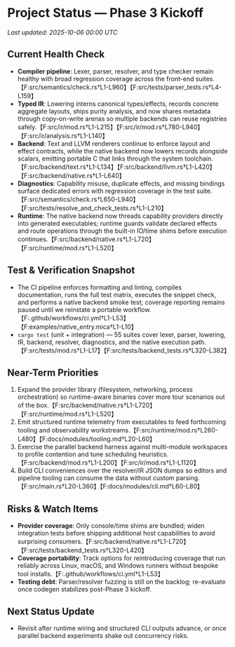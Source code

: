 # Project Status — Phase 3 Kickoff

_Last updated: 2025-10-06 00:00 UTC_

## Current Health Check
- **Compiler pipeline**: Lexer, parser, resolver, and type checker remain healthy with broad regression coverage across the front-end suites.【F:src/semantics/check.rs†L1-L960】【F:src/tests/parser_tests.rs†L4-L159】
- **Typed IR**: Lowering interns canonical types/effects, records concrete aggregate layouts, ships purity analysis, and now shares metadata through copy-on-write arenas so multiple backends can reuse registries safely.【F:src/ir/mod.rs†L1-L215】【F:src/ir/mod.rs†L780-L940】【F:src/ir/analysis.rs†L1-L140】
- **Backend**: Text and LLVM renderers continue to enforce layout and effect contracts, while the native backend now lowers records alongside scalars, emitting portable C that links through the system toolchain.【F:src/backend/text.rs†L1-L134】【F:src/backend/llvm.rs†L1-L420】【F:src/backend/native.rs†L1-L640】
- **Diagnostics**: Capability misuse, duplicate effects, and missing bindings surface dedicated errors with regression coverage in the test suite.【F:src/semantics/check.rs†L650-L940】【F:src/tests/resolve_and_check_tests.rs†L1-L210】
- **Runtime**: The native backend now threads capability providers directly into generated executables; runtime guards validate declared effects and route operations through the built-in IO/time shims before execution continues.【F:src/backend/native.rs†L1-L720】【F:src/runtime/mod.rs†L1-L520】

## Test & Verification Snapshot
- The CI pipeline enforces formatting and linting, compiles documentation, runs the full test matrix, executes the snippet check, and performs a native backend smoke test; coverage reporting remains paused until we reinstate a portable workflow.【F:.github/workflows/ci.yml†L1-L53】【F:examples/native_entry.mica†L1-L10】
- `cargo test` (unit + integration) — 55 suites cover lexer, parser, lowering, IR, backend, resolver, diagnostics, and the native execution path.【F:src/tests/mod.rs†L1-L17】【F:src/tests/backend_tests.rs†L320-L382】

## Near-Term Priorities
1. Expand the provider library (filesystem, networking, process orchestration) so runtime-aware binaries cover more tour scenarios out of the box.【F:src/backend/native.rs†L1-L720】【F:src/runtime/mod.rs†L1-L520】
2. Emit structured runtime telemetry from executables to feed forthcoming tooling and observability workstreams.【F:src/runtime/mod.rs†L260-L480】【F:docs/modules/tooling.md†L20-L60】
3. Exercise the parallel backend harness against multi-module workspaces to profile contention and tune scheduling heuristics.【F:src/backend/mod.rs†L1-L200】【F:src/ir/mod.rs†L1-L1120】
4. Build CLI conveniences over the resolver/IR JSON dumps so editors and pipeline tooling can consume the data without custom parsing.【F:src/main.rs†L20-L360】【F:docs/modules/cli.md†L60-L80】

## Risks & Watch Items
- **Provider coverage**: Only console/time shims are bundled; widen integration tests before shipping additional host capabilities to avoid surprising consumers.【F:src/backend/native.rs†L1-L720】【F:src/tests/backend_tests.rs†L320-L420】
- **Coverage portability**: Track options for reintroducing coverage that run reliably across Linux, macOS, and Windows runners without bespoke tool installs.【F:.github/workflows/ci.yml†L1-L53】
- **Testing debt**: Parser/resolver fuzzing is still on the backlog; re-evaluate once codegen stabilizes post-Phase 3 kickoff.

## Next Status Update
- Revisit after runtime wiring and structured CLI outputs advance, or once parallel backend experiments shake out concurrency risks.
